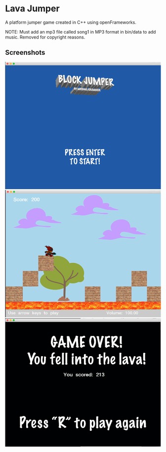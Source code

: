 # Lava Jumper
A platform jumper game created in C++ using openFrameworks.

NOTE: Must add an mp3 file called song1 in MP3 format in bin/data to add music. Removed for copyright reasons.

## Screenshots
![alt text](https://github.com/mtkrcmar/lava-jumper/blob/master/screenshots/splash.png "Splash")
![alt text](https://github.com/mtkrcmar/lava-jumper/blob/master/screenshots/in-game.png "In Game")
![alt text](https://github.com/mtkrcmar/lava-jumper/blob/master/screenshots/game-over.png "Game Over")
